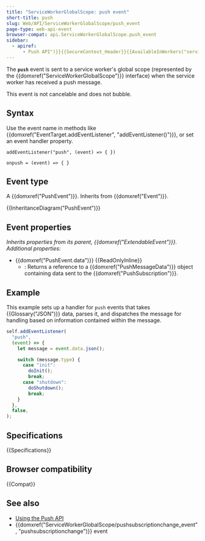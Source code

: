 ```yaml
---
title: "ServiceWorkerGlobalScope: push event"
short-title: push
slug: Web/API/ServiceWorkerGlobalScope/push_event
page-type: web-api-event
browser-compat: api.ServiceWorkerGlobalScope.push_event
sidebar:
  - apiref:
      - Push API")}}{{SecureContext_Header}}{{AvailableInWorkers("service
---
```


The **`push`** event is sent to a service worker's global scope (represented by the {{domxref("ServiceWorkerGlobalScope")}} interface) when the service worker has received a push message.

This event is not cancelable and does not bubble.

## Syntax

Use the event name in methods like {{domxref("EventTarget.addEventListener", "addEventListener()")}}, or set an event handler property.

```js-nolint
addEventListener("push", (event) => { })

onpush = (event) => { }
```

## Event type

A {{domxref("PushEvent")}}. Inherits from {{domxref("Event")}}.

{{InheritanceDiagram("PushEvent")}}

## Event properties

_Inherits properties from its parent, {{domxref("ExtendableEvent")}}. Additional properties:_

- {{domxref("PushEvent.data")}} {{ReadOnlyInline}}
  - : Returns a reference to a {{domxref("PushMessageData")}} object containing data sent to the {{domxref("PushSubscription")}}.

## Example

This example sets up a handler for `push` events that takes {{Glossary("JSON")}} data, parses it, and dispatches the message for handling based on information contained within the message.

```js
self.addEventListener(
  "push",
  (event) => {
    let message = event.data.json();

    switch (message.type) {
      case "init":
        doInit();
        break;
      case "shutdown":
        doShutdown();
        break;
    }
  },
  false,
);
```

## Specifications

{{Specifications}}

## Browser compatibility

{{Compat}}

## See also

- [Using the Push API](/en-US/docs/Web/API/Push_API)
- {{domxref("ServiceWorkerGlobalScope/pushsubscriptionchange_event", "pushsubscriptionchange")}} event
